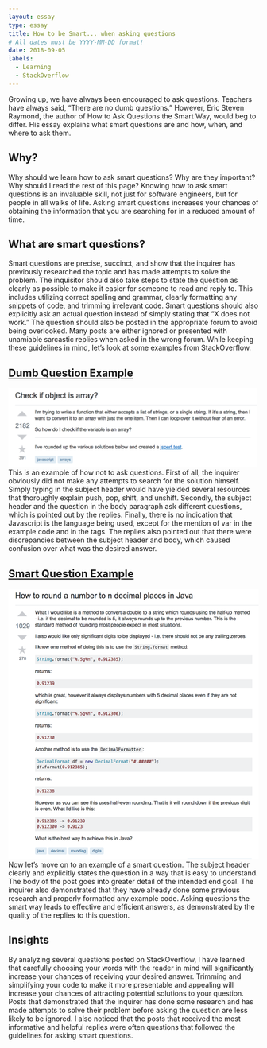 ```yaml
---
layout: essay
type: essay
title: How to be Smart... when asking questions
# All dates must be YYYY-MM-DD format!
date: 2018-09-05
labels:
  - Learning
  - StackOverflow
---
```


Growing up, we have always been encouraged to ask questions. Teachers have always said, “There are no dumb questions.” However, Eric Steven Raymond, the author of How to Ask Questions the Smart Way, would beg to differ. His essay explains what smart questions are and how, when, and where to ask them. 

## Why?
Why should we learn how to ask smart questions? Why are they important? Why should I read the rest of this page? Knowing how to ask smart questions is an invaluable skill, not just for software engineers, but for people in all walks of life. Asking smart questions increases your chances of obtaining the information that you are searching for in a reduced amount of time. 

## What are smart questions?
Smart questions are precise, succinct, and show that the inquirer has previously researched the topic and has made attempts to solve the problem. The inquisitor should also take steps to state the question as clearly as possible to make it easier for someone to read and reply to. This includes utilizing correct spelling and grammar, clearly formatting any snippets of code, and trimming irrelevant code. Smart questions should also explicitly ask an actual question instead of simply stating that “X does not work.” The question should also be posted in the appropriate forum to avoid being overlooked. Many posts are either ignored or presented with unamiable sarcastic replies when asked in the wrong forum. While keeping these guidelines in mind, let’s look at some examples from StackOverflow. 

## [Dumb Question Example](https://stackoverflow.com/questions/25517633/opposite-of-push?noredirect=1&lq=1)
<div class="ui rounded images">
  <img class="ui image" src="../images/DumbQuestion.png" width="500">
</div>
This is an example of how not to ask questions. First of all, the inquirer obviously did not make any attempts to search for the solution himself. Simply typing in the subject header would have yielded several resources that thoroughly explain push, pop, shift, and unshift. Secondly, the subject header and the question in the body paragraph ask different questions, which is pointed out by the replies. Finally, there is no indication that Javascript is the language being used, except for the mention of var in the example code and in the tags. The replies also pointed out that there were discrepancies between the subject header and body, which caused confusion over what was the desired answer. 

## [Smart Question Example](https://stackoverflow.com/questions/153724/how-to-round-a-number-to-n-decimal-places-in-java?rq=1)
<div class="ui rounded images">
  <img class="ui image" src="../images/SmartQuestion.png" width="600">
</div>
Now let’s move on to an example of a smart question. The subject header clearly and explicitly states the question in a way that is easy to understand. The body of the post goes into greater detail of the intended end goal. The inquirer also demonstrated that they have already done some previous research and properly formatted any example code. Asking questions the smart way leads to effective and efficient answers, as demonstrated by the quality of the replies to this question. 

## Insights
By analyzing several questions posted on StackOverflow, I have learned that carefully choosing your words with the reader in mind will significantly increase your chances of receiving your desired answer. Trimming and simplifying your code to make it more presentable and appealing will increase your chances of attracting potential solutions to your question. Posts that demonstrated that the inquirer has done some research and has made attempts to solve their problem before asking the question are less likely to be ignored. I also noticed that the posts that received the most informative and helpful replies were often questions that followed the guidelines for asking smart questions. 







